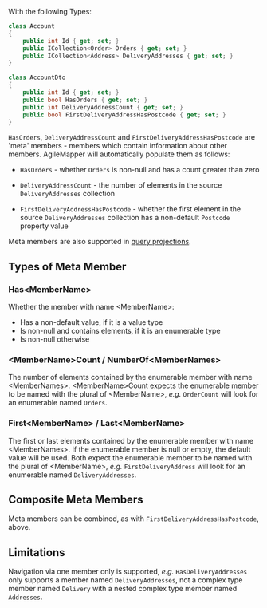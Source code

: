 With the following Types:

```cs
class Account
{
    public int Id { get; set; }
    public ICollection<Order> Orders { get; set; }
    public ICollection<Address> DeliveryAddresses { get; set; }
}

class AccountDto
{
    public int Id { get; set; }
    public bool HasOrders { get; set; }
    public int DeliveryAddressCount { get; set; }
    public bool FirstDeliveryAddressHasPostcode { get; set; }
}
```

`HasOrders`, `DeliveryAddressCount` and `FirstDeliveryAddressHasPostcode` are 'meta' members - members which contain information about other members. AgileMapper will automatically populate them as follows:

- `HasOrders` - whether `Orders` is non-null and has a count greater than zero

- `DeliveryAddressCount` - the number of elements in the source `DeliveryAddresses` collection

- `FirstDeliveryAddressHasPostcode` - whether the first element in the source `DeliveryAddresses` collection has a non-default `Postcode` property value

Meta members are also supported in [query projections](Query-Projection).

## Types of Meta Member

### Has&lt;MemberName&gt;

Whether the member with name &lt;MemberName&gt;:

- Has a non-default value, if it is a value type
- Is non-null and contains elements, if it is an enumerable type
- Is non-null otherwise

### &lt;MemberName&gt;Count / NumberOf&lt;MemberNames&gt;

The number of elements contained by the enumerable member with name &lt;MemberNames&gt;. &lt;MemberName&gt;Count expects the enumerable member to be named with the plural of &lt;MemberName&gt;, _e.g._ `OrderCount` will look for an enumerable named `Orders`.

### First&lt;MemberName&gt; / Last&lt;MemberName&gt;

The first or last elements contained by the enumerable member with name &lt;MemberNames&gt;. If the enumerable member is null or empty, the default value will be used. Both expect the enumerable member to be named with the plural of &lt;MemberName&gt;, _e.g._ `FirstDeliveryAddress` will look for an enumerable named `DeliveryAddresses`.

## Composite Meta Members

Meta members can be combined, as with `FirstDeliveryAddressHasPostcode`, above. 

## Limitations

Navigation via one member only is supported, _e.g._ `HasDeliveryAddresses` only supports a member named `DeliveryAddresses`, not a complex type member named `Delivery` with a nested complex type member named `Addresses`.